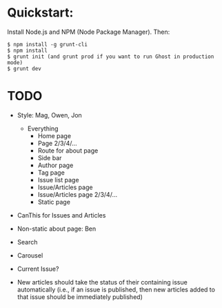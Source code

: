 Quickstart:
===========

Install Node.js and NPM (Node Package Manager). Then:

    $ npm install -g grunt-cli
    $ npm install
    $ grunt init (and grunt prod if you want to run Ghost in production mode)
    $ grunt dev


TODO
====

- Style: Mag, Owen, Jon
  + Everything
    - Home page
    - Page 2/3/4/...
    - Route for about page
    - Side bar
    - Author page
    - Tag page
    - Issue list page
    - Issue/Articles page
    - Issue/Articles page 2/3/4/...
    - Static page

- CanThis for Issues and Articles
- Non-static about page: Ben
- Search
- Carousel
- Current Issue?

- New articles should take the status of their containing issue automatically
  (i.e., if an issue is published, then new articles added to that issue
   should be immediately published)
